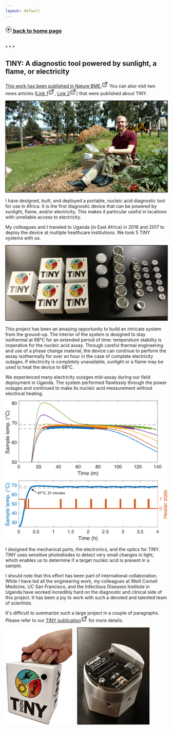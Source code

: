 ```yaml
---
layout: default
---
```


<h3><a href="./"><img src="assets/images/back.png" style="width:20px;height:20px;"> back to home page</a></h3>
<br>
* * *

## TINY: A diagnostic tool powered by sunlight, a flame, or electricity

<a href="https://www.nature.com/articles/s41551-018-0286-y" target="blank">This work has been published in Nature BME.<img src="assets/images/external-link.png" style="width:20px;height:20px;"></a> You can also visit two news articles (<a href="http://news.cornell.edu/stories/2018/09/tiny-cancer-detection-device-proves-effective-uganda-testing" target="blank">Link 1<img src="assets/images/external-link.png" style="width:20px;height:20px;"></a>, <a href="http://news.cornell.edu/stories/2016/08/1m-nih-grant-helps-researchers-refine-quick-cancer-test" target="blank">Link 2<img src="assets/images/external-link.png" style="width:20px;height:20px;"></a>) that were published about TINY.

<a href="assets/img/uganda.jpg" data-lightbox="image-1" data-title="This picture was taken during TINY deployment outside a healthcare facility in Uganda, November 2017. I am heating up the system using sunlight - you may be able to see the acrylic Fresnel lens which is concentrating sunlight into the device. After heating, a human sample will be placed inside the device and analyzed for the presence of specific nucleic acids. The assay is monitored using the optical system that I designed and built."><img src="assets/img/uganda_small.jpg" style="border:1px solid black"></a>

I have designed, built, and deployed a portable, nucleic acid diagnostic tool for use in Africa. It is the first diagnostic device that can be powered by sunlight, flame, and/or electricity. This makes it particular useful in locations with unreliable access to electricity.

My colleagues and I traveled to Uganda (in East Africa) in 2016 and 2017 to deploy the device at multiple healthcare institutions. We took 5 TINY systems with us.

<a href="assets/img/tinyassembly.jpg" data-lightbox="image-1" data-title="I built 5 TINYs for our 2017 field trial in Uganda. I designed all the parts you see here. The two right-most parts hold the optical components: bandpass filters, LEDs, and photodiodes. I was initially fabricating all of these parts during our first experiments; however, we started outsourcing everything before deployment to Uganda."><img src="assets/img/tinyassembly_small.jpg" style="border:1px solid black"></a>

This project has been an amazing opportunity to build an intricate system from the ground-up. The interior of the system is designed to stay isothermal at 68°C for an extended period of time: temperature stability is imperative for the nucleic acid assay. Through careful thermal engineering and use of a phase change material, the device can continue to perform the assay isothermally for over an hour in the case of complete electricity outages. If electricity is completely unavailable, sunlight or a flame may be used to heat the device to 68°C.

We experienced many electricity outages mid-assay during our field deployment in Uganda. The system performed flawlessly through the power outages and continued to make its nucleic acid measurement without electrical heating.

<a href="assets/img/Heatprofile.png" data-lightbox="image-1" data-title="This data shows the temperature inside TINY. The dotted lines show the isothermal target range, which is important to maintain for the nucleic acid assay. The top graph shows that the system tends to stabilize around the target temperature even when over- or under-heated. The bottom graph shows the automated heating of TINY when electricity is available."><img src="assets/img/Heatprofile_small.png" style=""></a>

I designed the mechanical parts, the electronics, and the optics for TINY. TINY uses sensitive photodiodes to detect very small changes in light, which enables us to determine if a target nucleic acid is present in a sample.

I should note that this effort has been part of international collaboration. While I have led all the engineering work, my colleagues at Weill Cornell Medicine, UC San Francisco, and the Infectious Diseases Institute in Uganda have worked incredibly hard on the diagnostic and clinical side of this project. It has been a joy to work with such a devoted and talented team of scientists.

It's difficult to summarize such a large project in a couple of paragraphs. Please refer to our <a href="https://www.nature.com/articles/s41551-018-0286-y" target="blank">TINY publication<img src="assets/images/external-link.png" style="width:20px;height:20px;"></a> for more details.

<a href="assets/img/TINYhand.png" data-lightbox="image-1" data-title="Portability is very important when building a diagnostic tool for resource limited settings. TINY weighs 1.1 kg and is the size of a very small lunchbox."><img src="assets/img/TINYhand_small.png"></a> &nbsp;&nbsp;&nbsp;<a href="assets/img/insidepcb.jpg" data-lightbox="image-1" data-title="On the opposite side of this PCB are 6 photodiodes for measuring the progress of 6 separate nucleic acid assays. The IC on the right is a local temperature sensor. The Molex connector in the middle is used to send signals to a central PCB."><img src="assets/img/insidepcb_small.jpg" style="border:1px solid black"></a>
